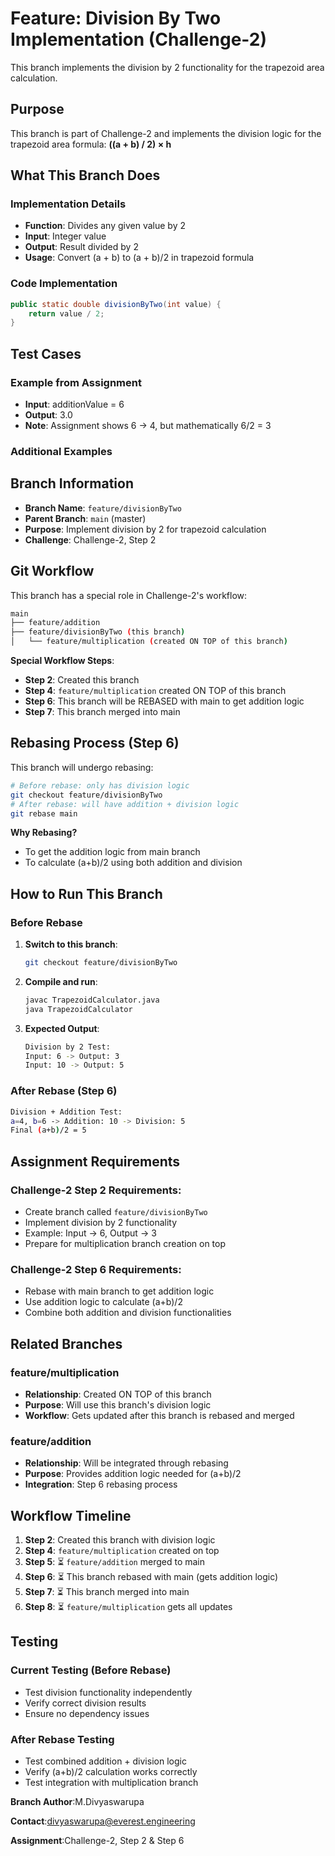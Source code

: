 # Feature: Division By Two Implementation (Challenge-2)

This branch implements the division by 2 functionality for the trapezoid area calculation.

## Purpose

This branch is part of Challenge-2 and implements the division logic for the trapezoid area formula: **((a + b) / 2) × h**

## What This Branch Does

### Implementation Details

- **Function**: Divides any given value by 2
- **Input**: Integer value
- **Output**: Result divided by 2
- **Usage**: Convert (a + b) to (a + b)/2 in trapezoid formula

### Code Implementation

```java
public static double divisionByTwo(int value) {
    return value / 2;
}
```

## Test Cases

### Example from Assignment

- **Input**: additionValue = 6
- **Output**: 3.0
- **Note**: Assignment shows 6 → 4, but mathematically 6/2 = 3

### Additional Examples

## Branch Information

- **Branch Name**: `feature/divisionByTwo`
- **Parent Branch**: `main` (master)
- **Purpose**: Implement division by 2 for trapezoid calculation
- **Challenge**: Challenge-2, Step 2

## Git Workflow

This branch has a special role in Challenge-2's workflow:

```bash
main
├── feature/addition 
├── feature/divisionByTwo (this branch)
│   └── feature/multiplication (created ON TOP of this branch)
```

**Special Workflow Steps**:

- **Step 2**: Created this branch
- **Step 4**: `feature/multiplication` created ON TOP of this branch
- **Step 6**: This branch will be REBASED with main to get addition logic
- **Step 7**: This branch merged into main

## Rebasing Process (Step 6)

This branch will undergo rebasing:

```bash
# Before rebase: only has division logic
git checkout feature/divisionByTwo
# After rebase: will have addition + division logic
git rebase main
```

**Why Rebasing?**

- To get the addition logic from main branch
- To calculate (a+b)/2 using both addition and division

## How to Run This Branch

### Before Rebase

1. **Switch to this branch**:

   ```bash
   git checkout feature/divisionByTwo
   ```

2. **Compile and run**:

   ```bash
   javac TrapezoidCalculator.java
   java TrapezoidCalculator
   ```

3. **Expected Output**:

   ```bash
   Division by 2 Test:
   Input: 6 -> Output: 3
   Input: 10 -> Output: 5
   ```

### After Rebase (Step 6)

```bash
Division + Addition Test:
a=4, b=6 -> Addition: 10 -> Division: 5
Final (a+b)/2 = 5
```

## Assignment Requirements

### Challenge-2 Step 2 Requirements:

- Create branch called `feature/divisionByTwo`
- Implement division by 2 functionality
- Example: Input -> 6, Output -> 3 
- Prepare for multiplication branch creation on top

### Challenge-2 Step 6 Requirements:

- Rebase with main branch to get addition logic
- Use addition logic to calculate (a+b)/2
- Combine both addition and division functionalities

## Related Branches

### feature/multiplication

- **Relationship**: Created ON TOP of this branch
- **Purpose**: Will use this branch's division logic
- **Workflow**: Gets updated after this branch is rebased and merged

### feature/addition  

- **Relationship**: Will be integrated through rebasing
- **Purpose**: Provides addition logic needed for (a+b)/2
- **Integration**: Step 6 rebasing process

## Workflow Timeline

1. **Step 2**: Created this branch with division logic
2. **Step 4**: `feature/multiplication` created on top
3. **Step 5**: ⏳ `feature/addition` merged to main  
4. **Step 6**: ⏳ This branch rebased with main (gets addition logic)
5. **Step 7**: ⏳ This branch merged into main
6. **Step 8**: ⏳ `feature/multiplication` gets all updates

## Testing 

### Current Testing (Before Rebase)

- Test division functionality independently
- Verify correct division results
- Ensure no dependency issues

### After Rebase Testing

- Test combined addition + division logic
- Verify (a+b)/2 calculation works correctly
- Test integration with multiplication branch

**Branch Author**:M.Divyaswarupa 

**Contact**:divyaswarupa@everest.engineering 

**Assignment**:Challenge-2, Step 2 & Step 6